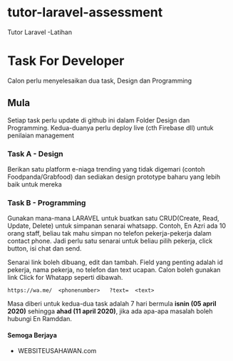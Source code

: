 # tutor-laravel-assessment
Tutor Laravel -Latihan

# Task For Developer 

Calon perlu menyelesaikan dua task, Design dan Programming

## Mula

Setiap task perlu update di github ini dalam Folder Design dan Programming. Kedua-duanya perlu deploy live (cth Firebase dll) untuk penilaian management

### Task A - Design 
Berikan satu platform e-niaga trending yang tidak digemari (contoh Foodpanda/Grabfood) dan sediakan design prototype baharu yang lebih baik untuk mereka 



### Task B - Programming

Gunakan mana-mana LARAVEL untuk buatkan satu CRUD(Create, Read, Update, Delete) untuk simpanan senarai whatsapp.
Contoh, En Azri ada 10 orang staff, beliau tak mahu simpan no telefon pekerja-pekerja dalam contact phone. Jadi perlu satu senarai untuk beliau pilih pekerja, click button, isi chat dan send.

Senarai link boleh dibuang, edit dan tambah. Field yang penting adalah id pekerja, nama pekerja, no telefon dan text ucapan. Calon boleh gunakan link Click for Whatapp seperti dibawah.
```
https://wa.me/  <phonenumber>   ?text=  <text>   
```

Masa diberi untuk kedua-dua task adalah 7 hari bermula <b>isnin (05 april 2020)</b> sehingga <b>ahad (11 april 2020)</b>, jika ada apa-apa masalah boleh hubungi En Ramddan.


#### Semoga Berjaya
* WEBSITEUSAHAWAN.com

